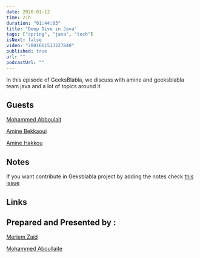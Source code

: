 ```yaml
---
date: 2020-01-12
time: 21h
duration: "01:44:03"
title: "Deep Dive in Java"
tags: ["spring", "java", "tech"]
isNext: false
video: "2801661513227840"
published: true
url: ""
podcastUrl: ""
---
```


In this episode of GeeksBlabla, we discuss with amine and geeksblabla team java and a lot of topics around it

## Guests

[Mohammed Abboulait](https://twitter.com/laytoun)

[Amine Bekkaoui](https://www.linkedin.com/in/amine-bekkaoui-3a622b46)

[Amine Hakkou](https://twitter.com/amine_hakkou)

## Notes

If you want contribute in Geksblabla project by adding the notes check [this issue](https://github.com/DevC-Casa/geeksblabla.com/issues/23/)

## Links

## Prepared and Presented by :

[Meriem Zaid](https://www.facebook.com/MeriemZaid/)

[Mohammed Aboullaite](https://www.facebook.com/aboullaite)
